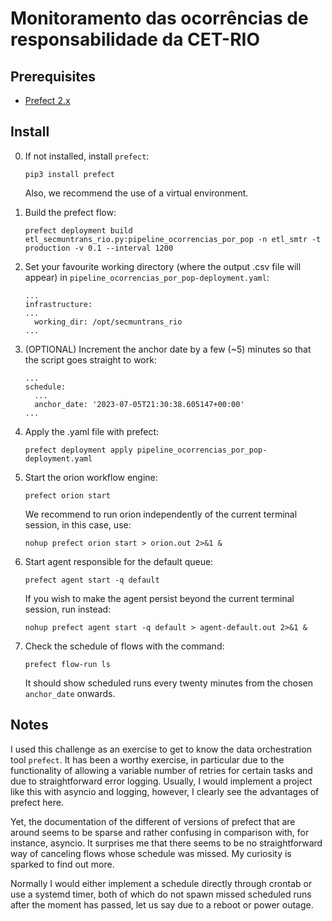 # Monitoramento das ocorrências de responsabilidade da CET-RIO

## Prerequisites
* [Prefect 2.x](https://docs.prefect.io/) 

## Install
0. If not installed, install `prefect`:
    ```
    pip3 install prefect
    ```
    Also, we recommend the use of a virtual environment.
1. Build the prefect flow:
    ```
    prefect deployment build etl_secmuntrans_rio.py:pipeline_ocorrencias_por_pop -n etl_smtr -t production -v 0.1 --interval 1200
    ```

2. Set your favourite working directory (where the output .csv file will appear) in `pipeline_ocorrencias_por_pop-deployment.yaml`:
    ```
    ...
    infrastructure:
    ...
      working_dir: /opt/secmuntrans_rio
    ...
    ```

3. (OPTIONAL) Increment the anchor date by a few (~5) minutes so that the script goes straight to work:
    ```
    ...
    schedule:
      ...
      anchor_date: '2023-07-05T21:30:38.605147+00:00'
    ...
    ```

4. Apply the .yaml file with prefect:
    ```
    prefect deployment apply pipeline_ocorrencias_por_pop-deployment.yaml
    ```

5. Start the orion workflow engine:
    ```
    prefect orion start
    ```
    We recommend to run orion independently of the current terminal session, in this case, use:
    ```
    nohup prefect orion start > orion.out 2>&1 &
    ```

6. Start agent responsible for the default queue:
    ```
    prefect agent start -q default
    ```
    If you wish to make the agent persist beyond the current terminal session, run instead:
    ```
    nohup prefect agent start -q default > agent-default.out 2>&1 &
    ```

7. Check the schedule of flows with the command:
    ```
    prefect flow-run ls
    ```
    It should show scheduled runs every twenty minutes from the chosen `anchor_date` onwards.

## Notes
I used this challenge as an exercise to get to know the data orchestration tool `prefect`. It has been a worthy exercise, in particular due to the functionality of allowing a variable number of retries for certain tasks and due to straightforward error logging. Usually, I would implement a project like this with asyncio and logging, however, I clearly see the advantages of prefect here.

Yet, the documentation of the different of versions of prefect that are around seems to be sparse and rather confusing in comparison with, for instance, asyncio. It surprises me that there seems to be no straightforward way of canceling flows whose schedule was missed. My curiosity is sparked to find out more. 

Normally I would either implement a schedule directly through crontab or use a systemd timer, both of which do not spawn missed scheduled runs after the moment has passed, let us say due to a reboot or power outage.
